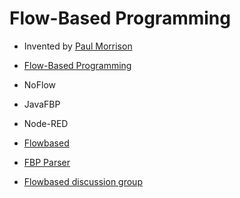 # Flow-Based Programming

- Invented by [Paul Morrison](http://www.jpaulmorrison.com/)

- [Flow-Based Programming](http://www.jpaulmorrison.com/fbp/index.shtml)

- NoFlow
- JavaFBP
- Node-RED
- [Flowbased](http://flowbased.org/)
- [FBP Parser](https://github.com/flowbased/fbp)
- [Flowbased discussion group](https://groups.google.com/forum/#!forum/flow-based-programming)